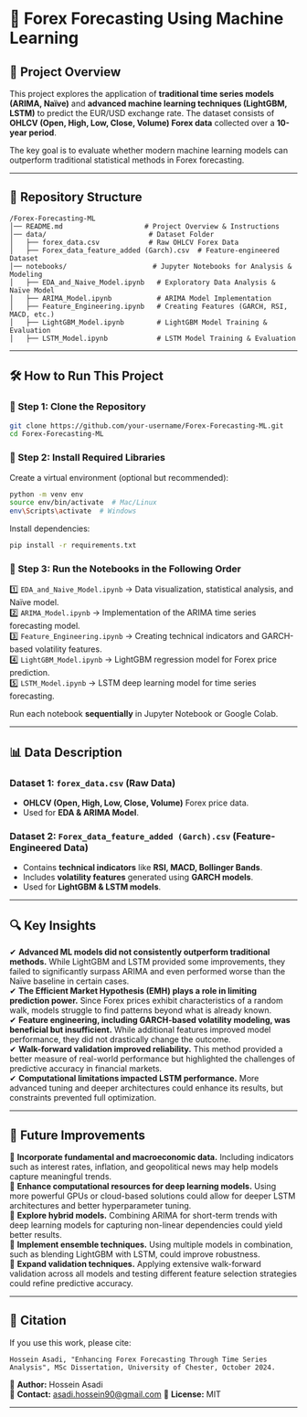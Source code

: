 # 📌 Forex Forecasting Using Machine Learning

## 📖 Project Overview

This project explores the application of **traditional time series models (ARIMA, Naïve)** and **advanced machine learning techniques (LightGBM, LSTM)** to predict the EUR/USD exchange rate. The dataset consists of **OHLCV (Open, High, Low, Close, Volume) Forex data** collected over a **10-year period**.

The key goal is to evaluate whether modern machine learning models can outperform traditional statistical methods in Forex forecasting.

---

## 📂 Repository Structure

```
/Forex-Forecasting-ML
│── README.md                    # Project Overview & Instructions  
│── data/                         # Dataset Folder
│   ├── forex_data.csv            # Raw OHLCV Forex Data
│   ├── Forex_data_feature_added (Garch).csv  # Feature-engineered Dataset
│── notebooks/                     # Jupyter Notebooks for Analysis & Modeling
│   ├── EDA_and_Naive_Model.ipynb   # Exploratory Data Analysis & Naïve Model
│   ├── ARIMA_Model.ipynb           # ARIMA Model Implementation
│   ├── Feature_Engineering.ipynb   # Creating Features (GARCH, RSI, MACD, etc.)
│   ├── LightGBM_Model.ipynb        # LightGBM Model Training & Evaluation
│   ├── LSTM_Model.ipynb            # LSTM Model Training & Evaluation
```

---

## 🛠️ How to Run This Project

### **🔹 Step 1: Clone the Repository**

```bash
git clone https://github.com/your-username/Forex-Forecasting-ML.git
cd Forex-Forecasting-ML
```

### **🔹 Step 2: Install Required Libraries**

Create a virtual environment (optional but recommended):

```bash
python -m venv env
source env/bin/activate  # Mac/Linux
env\Scripts\activate  # Windows
```

Install dependencies:

```bash
pip install -r requirements.txt
```

### **🔹 Step 3: Run the Notebooks in the Following Order**

1️⃣ `EDA_and_Naive_Model.ipynb` → Data visualization, statistical analysis, and Naïve model.  
2️⃣ `ARIMA_Model.ipynb` → Implementation of the ARIMA time series forecasting model.  
3️⃣ `Feature_Engineering.ipynb` → Creating technical indicators and GARCH-based volatility features.  
4️⃣ `LightGBM_Model.ipynb` → LightGBM regression model for Forex price prediction.  
5️⃣ `LSTM_Model.ipynb` → LSTM deep learning model for time series forecasting.  

Run each notebook **sequentially** in Jupyter Notebook or Google Colab.

---

## 📊 Data Description

### **Dataset 1: `forex_data.csv` (Raw Data)**

- **OHLCV (Open, High, Low, Close, Volume)** Forex price data.
- Used for **EDA & ARIMA Model**.

### **Dataset 2: `Forex_data_feature_added (Garch).csv` (Feature-Engineered Data)**

- Contains **technical indicators** like **RSI, MACD, Bollinger Bands**.
- Includes **volatility features** generated using **GARCH models**.
- Used for **LightGBM & LSTM models**.

---

## 🔍 Key Insights

✔ **Advanced ML models did not consistently outperform traditional methods.** While LightGBM and LSTM provided some improvements, they failed to significantly surpass ARIMA and even performed worse than the Naïve baseline in certain cases.  
✔ **The Efficient Market Hypothesis (EMH) plays a role in limiting prediction power.** Since Forex prices exhibit characteristics of a random walk, models struggle to find patterns beyond what is already known.  
✔ **Feature engineering, including GARCH-based volatility modeling, was beneficial but insufficient.** While additional features improved model performance, they did not drastically change the outcome.  
✔ **Walk-forward validation improved reliability.** This method provided a better measure of real-world performance but highlighted the challenges of predictive accuracy in financial markets.  
✔ **Computational limitations impacted LSTM performance.** More advanced tuning and deeper architectures could enhance its results, but constraints prevented full optimization.  

---

## 📌 Future Improvements

🔹 **Incorporate fundamental and macroeconomic data.** Including indicators such as interest rates, inflation, and geopolitical news may help models capture meaningful trends.  
🔹 **Enhance computational resources for deep learning models.** Using more powerful GPUs or cloud-based solutions could allow for deeper LSTM architectures and better hyperparameter tuning.  
🔹 **Explore hybrid models.** Combining ARIMA for short-term trends with deep learning models for capturing non-linear dependencies could yield better results.  
🔹 **Implement ensemble techniques.** Using multiple models in combination, such as blending LightGBM with LSTM, could improve robustness.  
🔹 **Expand validation techniques.** Applying extensive walk-forward validation across all models and testing different feature selection strategies could refine predictive accuracy.  

---

## 📝 Citation

If you use this work, please cite:

```
Hossein Asadi, "Enhancing Forex Forecasting Through Time Series Analysis", MSc Dissertation, University of Chester, October 2024.
```

📌 **Author:** Hossein Asadi  
📌 **Contact:** asadi.hossein90@gmail.com 
📌 **License:** MIT  

---


